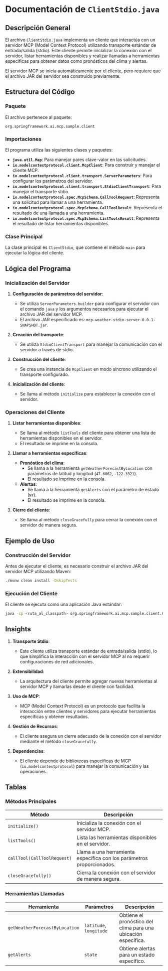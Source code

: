 # Documentación de `ClientStdio.java`

## Descripción General

El archivo `ClientStdio.java` implementa un cliente que interactúa con un servidor MCP (Model Context Protocol) utilizando transporte estándar de entrada/salida (stdio). Este cliente permite inicializar la conexión con el servidor, listar herramientas disponibles y realizar llamadas a herramientas específicas para obtener datos como pronósticos del clima y alertas.

El servidor MCP se inicia automáticamente por el cliente, pero requiere que el archivo JAR del servidor sea construido previamente.

## Estructura del Código

### Paquete
El archivo pertenece al paquete:
```
org.springframework.ai.mcp.sample.client
```

### Importaciones
El programa utiliza las siguientes clases y paquetes:
- **`java.util.Map`**: Para manejar pares clave-valor en las solicitudes.
- **`io.modelcontextprotocol.client.McpClient`**: Para construir y manejar el cliente MCP.
- **`io.modelcontextprotocol.client.transport.ServerParameters`**: Para configurar los parámetros del servidor.
- **`io.modelcontextprotocol.client.transport.StdioClientTransport`**: Para manejar el transporte stdio.
- **`io.modelcontextprotocol.spec.McpSchema.CallToolRequest`**: Representa una solicitud para llamar a una herramienta.
- **`io.modelcontextprotocol.spec.McpSchema.CallToolResult`**: Representa el resultado de una llamada a una herramienta.
- **`io.modelcontextprotocol.spec.McpSchema.ListToolsResult`**: Representa el resultado de listar herramientas disponibles.

### Clase Principal
La clase principal es `ClientStdio`, que contiene el método `main` para ejecutar la lógica del cliente.

## Lógica del Programa

### Inicialización del Servidor
1. **Configuración de parámetros del servidor**:
   - Se utiliza `ServerParameters.builder` para configurar el servidor con el comando `java` y los argumentos necesarios para ejecutar el archivo JAR del servidor MCP.
   - El archivo JAR especificado es: `mcp-weather-stdio-server-0.0.1-SNAPSHOT.jar`.

2. **Creación del transporte**:
   - Se utiliza `StdioClientTransport` para manejar la comunicación con el servidor a través de stdio.

3. **Construcción del cliente**:
   - Se crea una instancia de `McpClient` en modo síncrono utilizando el transporte configurado.

4. **Inicialización del cliente**:
   - Se llama al método `initialize` para establecer la conexión con el servidor.

### Operaciones del Cliente
1. **Listar herramientas disponibles**:
   - Se llama al método `listTools` del cliente para obtener una lista de herramientas disponibles en el servidor.
   - El resultado se imprime en la consola.

2. **Llamar a herramientas específicas**:
   - **Pronóstico del clima**:
     - Se llama a la herramienta `getWeatherForecastByLocation` con parámetros de latitud y longitud (`47.6062`, `-122.3321`).
     - El resultado se imprime en la consola.
   - **Alertas**:
     - Se llama a la herramienta `getAlerts` con el parámetro de estado (`NY`).
     - El resultado se imprime en la consola.

3. **Cierre del cliente**:
   - Se llama al método `closeGracefully` para cerrar la conexión con el servidor de manera segura.

## Ejemplo de Uso

### Construcción del Servidor
Antes de ejecutar el cliente, es necesario construir el archivo JAR del servidor MCP utilizando Maven:
```bash
./mvnw clean install -DskipTests
```

### Ejecución del Cliente
El cliente se ejecuta como una aplicación Java estándar:
```bash
java -cp <ruta_al_classpath> org.springframework.ai.mcp.sample.client.ClientStdio
```

## Insights

1. **Transporte Stdio**:
   - Este cliente utiliza transporte estándar de entrada/salida (stdio), lo que simplifica la interacción con el servidor MCP al no requerir configuraciones de red adicionales.

2. **Extensibilidad**:
   - La arquitectura del cliente permite agregar nuevas herramientas al servidor MCP y llamarlas desde el cliente con facilidad.

3. **Uso de MCP**:
   - MCP (Model Context Protocol) es un protocolo que facilita la interacción entre clientes y servidores para ejecutar herramientas específicas y obtener resultados.

4. **Gestión de Recursos**:
   - El cliente asegura un cierre adecuado de la conexión con el servidor mediante el método `closeGracefully`.

5. **Dependencias**:
   - El cliente depende de bibliotecas específicas de MCP (`io.modelcontextprotocol`) para manejar la comunicación y las operaciones.

## Tablas

### Métodos Principales

| Método                  | Descripción                                                                 |
|-------------------------|-----------------------------------------------------------------------------|
| `initialize()`          | Inicializa la conexión con el servidor MCP.                                |
| `listTools()`           | Lista las herramientas disponibles en el servidor.                        |
| `callTool(CallToolRequest)` | Llama a una herramienta específica con los parámetros proporcionados.     |
| `closeGracefully()`     | Cierra la conexión con el servidor de manera segura.                       |

### Herramientas Llamadas

| Herramienta                     | Parámetros                              | Descripción                          |
|---------------------------------|-----------------------------------------|--------------------------------------|
| `getWeatherForecastByLocation` | `latitude`, `longitude`                 | Obtiene el pronóstico del clima para una ubicación específica. |
| `getAlerts`                    | `state`                                 | Obtiene alertas para un estado específico. |
